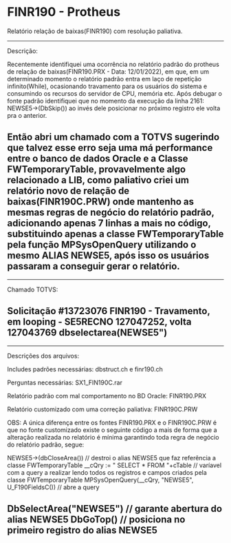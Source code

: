 # FINR190 - Protheus
Relatório relação de baixas(FINR190) com resolução paliativa.

--------------------------------------------------------------------------------------------------------------------------------------------
Descrição:

Recentemente identifiquei uma ocorrência no relatório padrão do protheus de relação de baixas(FINR190.PRX - Data: 12/01/2022), em que, 
em um determinado momento o relatório padrão entra em laço de repetição infinito(While), ocasionando travamento para os usuários do sistema
e consumindo os recursos do servidor de CPU, memória etc. Após debugar o fonte padrão identifiquei que no momento da execução da 
linha 2161: NEWSE5->(DbSkip()) ao invés dele posicionar no próximo registro ele volta pra o anterior. 

Então abri um chamado com a TOTVS sugerindo que talvez esse erro seja uma má performance entre o banco de dados Oracle e a Classe
FWTemporaryTable, provavelmente algo relacionado a LIB, como paliativo criei um relatório novo de relação de baixas(FINR190C.PRW)
onde mantenho as mesmas regras de negócio do relatório padrão, adicionando apenas 7 linhas a mais no código, substituindo apenas a classe 
FWTemporaryTable pela função MPSysOpenQuery utilizando o mesmo ALIAS NEWSE5, após isso os usuários passaram a conseguir gerar o relatório.
--------------------------------------------------------------------------------------------------------------------------------------------

--------------------------------------------------------------------------------------------------------------------------------------------
Chamado TOTVS:

Solicitação #13723076
FINR190 - Travamento, em looping - SE5RECNO 127047252, volta 127043769 dbselectarea(NEWSE5")
--------------------------------------------------------------------------------------------------------------------------------------------

--------------------------------------------------------------------------------------------------------------------------------------------
Descrições dos arquivos:

Includes padrões necessárias: 
dbstruct.ch e finr190.ch

Perguntas necessárias: 
SX1_FIN190C.rar

Relatório padrão com mal comportamento no BD Oracle: 
FINR190.PRX

Relatório customizado com uma correção paliativa: 
FINR190C.PRW

OBS: A única diferença entre os fontes FINR190.PRX e o FINR190C.PRW é que no fonte customizado existe o seguinte código a mais 
de forma que a alteração realizada no relatório é mínima garantindo toda regra de negócio do relatório padrão, segue:

NEWSE5->(dbCloseArea())                              // destroi o alias NEWSE5 que faz referência a classe FWTemporaryTable 
__cQry := " SELECT * FROM "+cTable                   // varíavel com a query a realizar lendo todos os registros e campos criados pela classe FWTemporaryTable 
MPSysOpenQuery(__cQry, "NEWSE5", U_F190FieldsC())    // abre a query

DbSelectArea("NEWSE5")                               // garante abertura do alias NEWSE5 
DbGoTop()                                            // posiciona no primeiro registro do alias NEWSE5
--------------------------------------------------------------------------------------------------------------------------------------------
